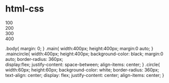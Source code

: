 # html-css
<!DOCTYPE html>
<html lang="en">
<head>
    <meta charset="UTF-8">
    <meta http-equiv="X-UA-Compatible" content="IE=edge">
    <meta name="viewport" content="width=device-width, initial-scale=1.0">
    <title>Circles</title>
    <link rel="stylesheet" href="style.css">
</head>
<body>
    <div class="main">
    <div class="maincircle">
        <div class="circle">100</div>
        <div class="circle">200</div>
        <div class="circle">300</div>
        <div class="circle">400</div>
    </div>
</div>
    
</body>
</html>


.body{
    margin: 0;
}
.main{
    width:400px;
    height:400px;
    margin:0 auto;
}
.maincircle{
    width:400px;
    height:400px;
    background-color: black;
    margin:0 auto;
    border-radius: 360px;  
    display:flex;
    justify-content: space-between;
    align-items: center;
}
.circle{
    width:60px;
    height:60px;
    background-color: white;
    border-radius: 360px;
    text-align: center;
    display: flex;
    justify-content: center;
    align-items: center;
}
